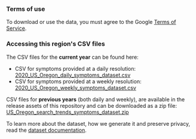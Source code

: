 ### Terms of use
To download or use the data, you must agree to the Google [Terms of Service](https://policies.google.com/terms).

### Accessing this region's CSV files
The CSV files for the **current year** can be found here:
- CSV for symptoms provided at a daily resolution: [2020_US_Oregon_daily_symptoms_dataset.csv](2020_US_Oregon_daily_symptoms_dataset.csv)
- CSV for symptoms provided at a weekly resolution: [2020_US_Oregon_weekly_symptoms_dataset.csv](2020_US_Oregon_weekly_symptoms_dataset.csv)

CSV files for **previous years** (both daily and weekly), are available in the release assets of this repository and can be downloaded as a zip file: [US_Oregon_search_trends_symptoms_dataset.zip](https://github.com/google-research/open-covid-19-data/releases/download/v0.0.2/US_Oregon_search_trends_symptoms_dataset.zip)

To learn more about the dataset, how we generate it and preserve privacy, read the [dataset documentation](../../../../README.md).